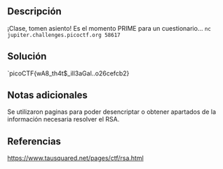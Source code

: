 ## Descripción
¡Clase, tomen asiento! Es el momento PRIME para un cuestionario... `nc jupiter.challenges.picoctf.org 58617`
## Solución 
`picoCTF{wA8_th4t$_ill3aGal..o26cefcb2}

## Notas adicionales
Se utilizaron paginas para poder desencriptar o obtener apartados de la información necesaria resolver el RSA.

## Referencias
https://www.tausquared.net/pages/ctf/rsa.html